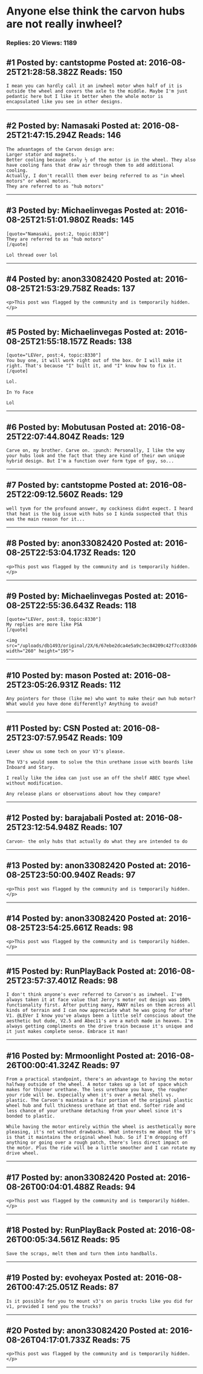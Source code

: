 # Anyone else think the carvon hubs are not really inwheel?

### Replies: 20 Views: 1189

## \#1 Posted by: cantstopme Posted at: 2016-08-25T21:28:58.382Z Reads: 150

```
I mean you can hardly call it an inwheel motor when half of it is outside the wheel and covers the axle to the middle. Maybe I'm just pedantic here but I like it better when the whole motor is encapsulated like you see in other designs.
```

---
## \#2 Posted by: Namasaki Posted at: 2016-08-25T21:47:15.294Z Reads: 146

```
The advantages of the Carvon design are:
Larger stator and magnets.
Better cooling because  only ½ of the motor is in the wheel. They also have cooling fans that draw air through them to add additional cooling.
Actually, I don't recalll them ever being referred to as "in wheel motors" or wheel motors.
They are referred to as "hub motors"
```

---
## \#3 Posted by: Michaelinvegas Posted at: 2016-08-25T21:51:01.980Z Reads: 145

```
[quote="Namasaki, post:2, topic:8330"]
They are referred to as "hub motors"
[/quote]

Lol thread over lol
```

---
## \#4 Posted by: anon33082420 Posted at: 2016-08-25T21:53:29.758Z Reads: 137

```
<p>This post was flagged by the community and is temporarily hidden.</p>
```

---
## \#5 Posted by: Michaelinvegas Posted at: 2016-08-25T21:55:18.157Z Reads: 138

```
[quote="LEVer, post:4, topic:8330"]
You buy one, it will work right out of the box. Or I will make it right. That's because "I" built it, and "I" know how to fix it.
[/quote]

Lol. 

In Yo Face

Lol
```

---
## \#6 Posted by: Mobutusan Posted at: 2016-08-25T22:07:44.804Z Reads: 129

```
Carve on, my brother. Carve on. :punch: Personally, I like the way your hubs look and the fact that they are kind of their own unique hybrid design. But I'm a function over form type of guy, so...
```

---
## \#7 Posted by: cantstopme Posted at: 2016-08-25T22:09:12.560Z Reads: 129

```
well tyvm for the profound answer, my cockiness didnt expect. I heard that heat is the big issue with hubs so I kinda suspected that this was the main reason for it...
```

---
## \#8 Posted by: anon33082420 Posted at: 2016-08-25T22:53:04.173Z Reads: 120

```
<p>This post was flagged by the community and is temporarily hidden.</p>
```

---
## \#9 Posted by: Michaelinvegas Posted at: 2016-08-25T22:55:36.643Z Reads: 118

```
[quote="LEVer, post:8, topic:8330"]
My replies are more like PSA
[/quote]

<img src="/uploads/db1493/original/2X/6/67ebe2dca4e5a9c3ec84209c42f7cc833dde84e1.gif" width="260" height="195">
```

---
## \#10 Posted by: mason Posted at: 2016-08-25T23:05:26.931Z Reads: 112

```
Any pointers for those (like me) who want to make their own hub motor? What would you have done differently? Anything to avoid?
```

---
## \#11 Posted by: CSN Posted at: 2016-08-25T23:07:57.954Z Reads: 109

```
Lever show us some tech on your V3's please.

The V3's would seem to solve the thin urethane issue with boards like Inboard and Stary.

I really like the idea can just use an off the shelf ABEC type wheel without modification. 

Any release plans or observations about how they compare?
```

---
## \#12 Posted by: barajabali Posted at: 2016-08-25T23:12:54.948Z Reads: 107

```
Carvon- the only hubs that actually do what they are intended to do
```

---
## \#13 Posted by: anon33082420 Posted at: 2016-08-25T23:50:00.940Z Reads: 97

```
<p>This post was flagged by the community and is temporarily hidden.</p>
```

---
## \#14 Posted by: anon33082420 Posted at: 2016-08-25T23:54:25.661Z Reads: 98

```
<p>This post was flagged by the community and is temporarily hidden.</p>
```

---
## \#15 Posted by: RunPlayBack Posted at: 2016-08-25T23:57:37.401Z Reads: 98

```
I don't think anyone's ever referred to Carvon's as inwheel. I've always taken it at face value that Jerry's motor out design was 100% functionality first. After putting many, MANY miles on them across all kinds of terrain and I can now appreciate what he was going for after V1. @LEVer I know you've always been a little self conscious about the aesthetic but dude, V2.5 and Abec11's are a match made in heaven. I'm always getting compliments on the drive train because it's unique and it just makes complete sense. Embrace it man!
```

---
## \#16 Posted by: Mrmoonlight Posted at: 2016-08-26T00:00:41.324Z Reads: 97

```
From a practical standpoint, there's an advantage to having the motor halfway outside of the wheel. A motor takes up a lot of space which makes for thinner urethane. The less urethane you have, the rougher your ride will be. Especially when it's over a metal shell vs. plastic. The Carvon's maintain a fair portion of the original plastic wheel hub and full thickness urethane at that end. Softer ride and less chance of your urethane detaching from your wheel since it's bonded to plastic.  

While having the motor entirely within the wheel is aesthetically more pleasing, it's not without drawbacks. What interests me about the V3's is that it maintains the original wheel hub. So if I'm dropping off anything or going over a rough patch, there's less direct impact on the motor. Plus the ride will be a little smoother and I can rotate my drive wheel.
```

---
## \#17 Posted by: anon33082420 Posted at: 2016-08-26T00:04:01.488Z Reads: 94

```
<p>This post was flagged by the community and is temporarily hidden.</p>
```

---
## \#18 Posted by: RunPlayBack Posted at: 2016-08-26T00:05:34.561Z Reads: 95

```
Save the scraps, melt them and turn them into handballs.
```

---
## \#19 Posted by: evoheyax Posted at: 2016-08-26T00:47:25.051Z Reads: 87

```
Is it possible for you to mount v3's on paris trucks like you did for v1, provided I send you the trucks?
```

---
## \#20 Posted by: anon33082420 Posted at: 2016-08-26T04:17:01.733Z Reads: 75

```
<p>This post was flagged by the community and is temporarily hidden.</p>
```

---
